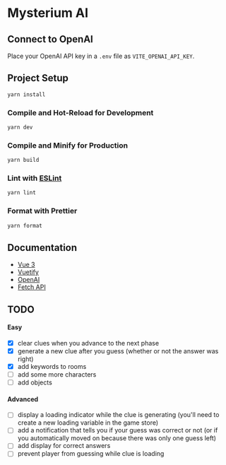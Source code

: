 # Mysterium AI

## Connect to OpenAI
Place your OpenAI API key in a `.env` file as `VITE_OPENAI_API_KEY`.

## Project Setup

```sh
yarn install
```

### Compile and Hot-Reload for Development

```sh
yarn dev
```

### Compile and Minify for Production

```sh
yarn build
```

### Lint with [ESLint](https://eslint.org/)

```sh
yarn lint
```

### Format with Prettier
```sh
yarn format
```

## Documentation
- [Vue 3](https://vuejs.org/guide/introduction.html)
- [Vuetify](https://vuetifyjs.com/en/components/all/)
- [OpenAI](https://platform.openai.com/docs/api-reference/images)
- [Fetch API](https://developer.mozilla.org/en-US/docs/Web/API/Fetch_API/Using_Fetch)


## TODO
#### Easy
- [x] clear clues when you advance to the next phase
- [x] generate a new clue after you guess (whether or not the answer was right)
- [x] add keywords to rooms
- [ ] add some more characters
- [ ] add objects

#### Advanced
- [ ] display a loading indicator while the clue is generating (you'll need to create a new loading variable in the game store)
- [ ] add a notification that tells you if your guess was correct or not (or if you automatically moved on because there was only one guess left)
- [ ] add display for correct answers
- [ ] prevent player from guessing while clue is loading